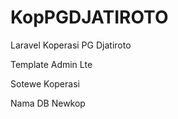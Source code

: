 # KopPGDJATIROTO
Laravel Koperasi PG Djatiroto

Template Admin Lte

Sotewe Koperasi

Nama DB Newkop
